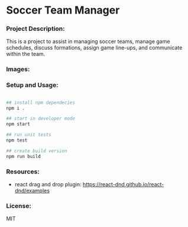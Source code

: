 # Soccer Team Manager

### Project Description:
This is a project to assist in managing soccer teams, manage game schedules,
 discuss formations, assign game line-ups, and communicate within the team.


### Images:



### Setup and Usage:
```bash

## install npm dependecies 
npm i .

## start in developer mode 
npm start

## run unit tests 
npm test

## create build version
npm run build


```


### Resources:
- react drag and drop plugin: 
 https://react-dnd.github.io/react-dnd/examples


### License:
MIT